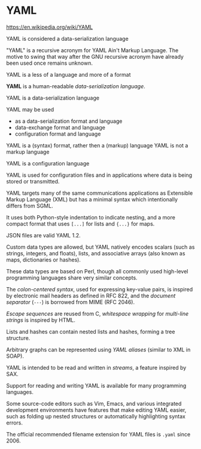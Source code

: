 # YAML

https://en.wikipedia.org/wiki/YAML

YAML is considered a data-serialization language

"YAML" is a recursive acronym for YAML Ain't Markup Language. The motive to swing that way after the GNU recursive acronym have already been used once remains unknown.


YAML is a less of a language and more of a format



**YAML** is a human-readable *data-serialization language*.


YAML is a data-serialization language

YAML may be used
- as a data-serialization format and language
- data-exchange format and language
- configuration format and language

YAML is a (syntax) format, rather then a (markup) language
YAML is not a markup language

YAML is a configuration language


YAML is used for configuration files and in applications where data is being stored or transmitted.

YAML targets many of the same communications applications as Extensible Markup Language (XML) but has a minimal syntax which intentionally differs from SGML.

It uses both Python-style indentation to indicate nesting, and a more compact format that uses `[...]` for lists and `{...}` for maps.

JSON files are valid YAML 1.2.

Custom data types are allowed, but 
YAML natively encodes 
scalars (such as strings, integers, and floats), 
lists, and 
associative arrays (also known as maps, dictionaries or hashes). 

These data types are based on Perl, 
though all commonly used high-level programming languages 
share very similar concepts.

The *colon-centered syntax*, used for expressing key-value pairs, is inspired by electronic mail headers as defined in RFC 822, and the *document separator* (`---`) is borrowed from MIME (RFC 2046). 

*Escape sequences* are reused from C, 
*whitespace wrapping* for *multi-line strings* is inspired by HTML. 

Lists and hashes can contain nested lists and hashes, forming a tree structure.

Arbitrary graphs can be represented using *YAML aliases* (similar to XML in SOAP).

YAML is intended to be read and written in *streams*, a feature inspired by SAX.

Support for reading and writing YAML is available for many programming languages.

Some source-code editors such as Vim, Emacs, and various integrated development environments have features that make editing YAML easier, such as folding up nested structures or automatically highlighting syntax errors.

The official recommended filename extension for YAML files is `.yaml` since 2006.
